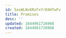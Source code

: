 ```yaml
---
id: 5asWLNvKRzFxYrD4H7wFv
title: Promises
desc: ''
updated: 1644961726968
created: 1644961726968
---
```


